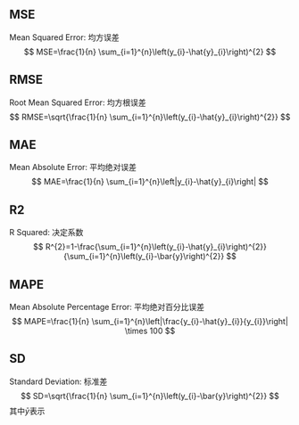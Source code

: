 ## MSE
Mean Squared Error: 均方误差
$$
MSE=\frac{1}{n} \sum_{i=1}^{n}\left(y_{i}-\hat{y}_{i}\right)^{2}
$$
## RMSE
Root Mean Squared Error: 均方根误差
$$
RMSE=\sqrt{\frac{1}{n} \sum_{i=1}^{n}\left(y_{i}-\hat{y}_{i}\right)^{2}}
$$
## MAE
Mean Absolute Error: 平均绝对误差
$$
MAE=\frac{1}{n} \sum_{i=1}^{n}\left|y_{i}-\hat{y}_{i}\right|
$$
## R2
R Squared: 决定系数
$$
R^{2}=1-\frac{\sum_{i=1}^{n}\left(y_{i}-\hat{y}_{i}\right)^{2}}{\sum_{i=1}^{n}\left(y_{i}-\bar{y}\right)^{2}}
$$
## MAPE
Mean Absolute Percentage Error: 平均绝对百分比误差
$$
MAPE=\frac{1}{n} \sum_{i=1}^{n}\left|\frac{y_{i}-\hat{y}_{i}}{y_{i}}\right| \times 100
$$
## SD
Standard Deviation: 标准差
$$
SD=\sqrt{\frac{1}{n} \sum_{i=1}^{n}\left(y_{i}-\bar{y}\right)^{2}}
$$
其中$\bar{y}$表示